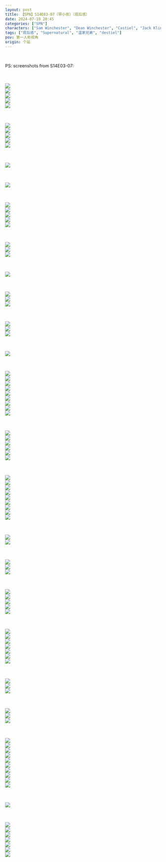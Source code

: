 ```yaml
---
layout: post
title: 【SPN】S14E03-07（带小孩）（观后感）
date: 2024-07-19 20:45
categories: ["SPN"]
characters: ["Sam Winchester", "Dean Winchester", "Castiel", "Jack Kline"]
tags: ["观后感", "Supernatural", "温家兄弟", "destiel"]
pov: 第一人称视角
origin: 个站
---
```


<br>

PS: screenshots from S14E03-07:

<br><br>
![](https://github.com/junesirius/junesirius.github.io/blob/master/assets/images/SPN/S14/2024-07-17-SPN-1403-1.jpg)
<br>
![](https://github.com/junesirius/junesirius.github.io/blob/master/assets/images/SPN/S14/2024-07-17-SPN-1403-2.jpg)
<br>
![](https://github.com/junesirius/junesirius.github.io/blob/master/assets/images/SPN/S14/2024-07-17-SPN-1403-3.jpg)
<br>
![](https://github.com/junesirius/junesirius.github.io/blob/master/assets/images/SPN/S14/2024-07-17-SPN-1403-4.jpg)
<br>
![](https://github.com/junesirius/junesirius.github.io/blob/master/assets/images/SPN/S14/2024-07-17-SPN-1403-5.jpg)
<br>

<br><br>
![](https://github.com/junesirius/junesirius.github.io/blob/master/assets/images/SPN/S14/2024-07-17-SPN-1403-6.jpg)
<br>
![](https://github.com/junesirius/junesirius.github.io/blob/master/assets/images/SPN/S14/2024-07-17-SPN-1403-7.jpg)
<br>
![](https://github.com/junesirius/junesirius.github.io/blob/master/assets/images/SPN/S14/2024-07-17-SPN-1403-8.jpg)
<br>
![](https://github.com/junesirius/junesirius.github.io/blob/master/assets/images/SPN/S14/2024-07-17-SPN-1403-9.jpg)
<br>
![](https://github.com/junesirius/junesirius.github.io/blob/master/assets/images/SPN/S14/2024-07-17-SPN-1403-10.jpg)
<br>

<br><br>
![](https://github.com/junesirius/junesirius.github.io/blob/master/assets/images/SPN/S14/2024-07-17-SPN-1403-11.jpg)
<br>

<br><br>
![](https://github.com/junesirius/junesirius.github.io/blob/master/assets/images/SPN/S14/2024-07-17-SPN-1403-12.jpg)
<br>

<br><br>
![](https://github.com/junesirius/junesirius.github.io/blob/master/assets/images/SPN/S14/2024-07-17-SPN-1403-13.jpg)
<br>
![](https://github.com/junesirius/junesirius.github.io/blob/master/assets/images/SPN/S14/2024-07-17-SPN-1403-14.jpg)
<br>
![](https://github.com/junesirius/junesirius.github.io/blob/master/assets/images/SPN/S14/2024-07-17-SPN-1403-15.jpg)
<br>
![](https://github.com/junesirius/junesirius.github.io/blob/master/assets/images/SPN/S14/2024-07-17-SPN-1403-16.jpg)
<br>
![](https://github.com/junesirius/junesirius.github.io/blob/master/assets/images/SPN/S14/2024-07-17-SPN-1403-17.jpg)
<br>

<br><br>
![](https://github.com/junesirius/junesirius.github.io/blob/master/assets/images/SPN/S14/2024-07-17-SPN-1404-1.jpg)
<br>
![](https://github.com/junesirius/junesirius.github.io/blob/master/assets/images/SPN/S14/2024-07-17-SPN-1404-2.jpg)
<br>
![](https://github.com/junesirius/junesirius.github.io/blob/master/assets/images/SPN/S14/2024-07-17-SPN-1404-3.jpg)
<br>

<br><br>
![](https://github.com/junesirius/junesirius.github.io/blob/master/assets/images/SPN/S14/2024-07-17-SPN-1404-4.jpg)
<br>

<br><br>
![](https://github.com/junesirius/junesirius.github.io/blob/master/assets/images/SPN/S14/2024-07-18-SPN-1405-1.jpg)
<br>
![](https://github.com/junesirius/junesirius.github.io/blob/master/assets/images/SPN/S14/2024-07-18-SPN-1405-2.jpg)
<br>
![](https://github.com/junesirius/junesirius.github.io/blob/master/assets/images/SPN/S14/2024-07-18-SPN-1405-3.jpg)
<br>

<br><br>
![](https://github.com/junesirius/junesirius.github.io/blob/master/assets/images/SPN/S14/2024-07-18-SPN-1406-1.jpg)
<br>
![](https://github.com/junesirius/junesirius.github.io/blob/master/assets/images/SPN/S14/2024-07-18-SPN-1406-2.jpg)
<br>
![](https://github.com/junesirius/junesirius.github.io/blob/master/assets/images/SPN/S14/2024-07-18-SPN-1406-3.jpg)
<br>

<br><br>
![](https://github.com/junesirius/junesirius.github.io/blob/master/assets/images/SPN/S14/2024-07-18-SPN-1406-7.jpg)
<br>

<br><br>
![](https://github.com/junesirius/junesirius.github.io/blob/master/assets/images/SPN/S14/2024-07-18-SPN-1406-4.jpg)
<br>
![](https://github.com/junesirius/junesirius.github.io/blob/master/assets/images/SPN/S14/2024-07-18-SPN-1406-5.jpg)
<br>
![](https://github.com/junesirius/junesirius.github.io/blob/master/assets/images/SPN/S14/2024-07-18-SPN-1406-6.jpg)
<br>
![](https://github.com/junesirius/junesirius.github.io/blob/master/assets/images/SPN/S14/2024-07-18-SPN-1406-8.jpg)
<br>
![](https://github.com/junesirius/junesirius.github.io/blob/master/assets/images/SPN/S14/2024-07-18-SPN-1406-9.jpg)
<br>
![](https://github.com/junesirius/junesirius.github.io/blob/master/assets/images/SPN/S14/2024-07-18-SPN-1406-10.jpg)
<br>
![](https://github.com/junesirius/junesirius.github.io/blob/master/assets/images/SPN/S14/2024-07-18-SPN-1406-11.jpg)
<br>
![](https://github.com/junesirius/junesirius.github.io/blob/master/assets/images/SPN/S14/2024-07-18-SPN-1406-12.jpg)
<br>
![](https://github.com/junesirius/junesirius.github.io/blob/master/assets/images/SPN/S14/2024-07-18-SPN-1406-13.jpg)
<br>

<br><br>
![](https://github.com/junesirius/junesirius.github.io/blob/master/assets/images/SPN/S14/2024-07-18-SPN-1406-14.jpg)
<br>
![](https://github.com/junesirius/junesirius.github.io/blob/master/assets/images/SPN/S14/2024-07-18-SPN-1406-15.jpg)
<br>
![](https://github.com/junesirius/junesirius.github.io/blob/master/assets/images/SPN/S14/2024-07-18-SPN-1406-16.jpg)
<br>
![](https://github.com/junesirius/junesirius.github.io/blob/master/assets/images/SPN/S14/2024-07-18-SPN-1406-17.jpg)
<br>
![](https://github.com/junesirius/junesirius.github.io/blob/master/assets/images/SPN/S14/2024-07-18-SPN-1406-18.jpg)
<br>
![](https://github.com/junesirius/junesirius.github.io/blob/master/assets/images/SPN/S14/2024-07-18-SPN-1406-19.jpg)
<br>

<br><br>
![](https://github.com/junesirius/junesirius.github.io/blob/master/assets/images/SPN/S14/2024-07-18-SPN-1406-20.jpg)
<br>
![](https://github.com/junesirius/junesirius.github.io/blob/master/assets/images/SPN/S14/2024-07-18-SPN-1406-21.jpg)
<br>
![](https://github.com/junesirius/junesirius.github.io/blob/master/assets/images/SPN/S14/2024-07-18-SPN-1406-22.jpg)
<br>
![](https://github.com/junesirius/junesirius.github.io/blob/master/assets/images/SPN/S14/2024-07-18-SPN-1406-23.jpg)
<br>
![](https://github.com/junesirius/junesirius.github.io/blob/master/assets/images/SPN/S14/2024-07-18-SPN-1406-24.jpg)
<br>
![](https://github.com/junesirius/junesirius.github.io/blob/master/assets/images/SPN/S14/2024-07-18-SPN-1406-25.jpg)
<br>
![](https://github.com/junesirius/junesirius.github.io/blob/master/assets/images/SPN/S14/2024-07-18-SPN-1406-26.jpg)
<br>
![](https://github.com/junesirius/junesirius.github.io/blob/master/assets/images/SPN/S14/2024-07-18-SPN-1406-27.jpg)
<br>
![](https://github.com/junesirius/junesirius.github.io/blob/master/assets/images/SPN/S14/2024-07-18-SPN-1406-28.jpg)
<br>

<br><br>
![](https://github.com/junesirius/junesirius.github.io/blob/master/assets/images/SPN/S14/2024-07-18-SPN-1406-29.jpg)
<br>
![](https://github.com/junesirius/junesirius.github.io/blob/master/assets/images/SPN/S14/2024-07-18-SPN-1406-30.jpg)
<br>

<br><br>
![](https://github.com/junesirius/junesirius.github.io/blob/master/assets/images/SPN/S14/2024-07-18-SPN-1406-31.jpg)
<br>
![](https://github.com/junesirius/junesirius.github.io/blob/master/assets/images/SPN/S14/2024-07-18-SPN-1406-32.jpg)
<br>
![](https://github.com/junesirius/junesirius.github.io/blob/master/assets/images/SPN/S14/2024-07-18-SPN-1406-33.jpg)
<br>

<br><br>
![](https://github.com/junesirius/junesirius.github.io/blob/master/assets/images/SPN/S14/2024-07-19-SPN-1407-1.jpg)
<br>
![](https://github.com/junesirius/junesirius.github.io/blob/master/assets/images/SPN/S14/2024-07-19-SPN-1407-2.jpg)
<br>
![](https://github.com/junesirius/junesirius.github.io/blob/master/assets/images/SPN/S14/2024-07-19-SPN-1407-3.jpg)
<br>
![](https://github.com/junesirius/junesirius.github.io/blob/master/assets/images/SPN/S14/2024-07-19-SPN-1407-4.jpg)
<br>
![](https://github.com/junesirius/junesirius.github.io/blob/master/assets/images/SPN/S14/2024-07-19-SPN-1407-5.jpg)
<br>

<br><br>
![](https://github.com/junesirius/junesirius.github.io/blob/master/assets/images/SPN/S14/2024-07-19-SPN-1407-6.jpg)
<br>
![](https://github.com/junesirius/junesirius.github.io/blob/master/assets/images/SPN/S14/2024-07-19-SPN-1407-7.jpg)
<br>
![](https://github.com/junesirius/junesirius.github.io/blob/master/assets/images/SPN/S14/2024-07-19-SPN-1407-8.jpg)
<br>
![](https://github.com/junesirius/junesirius.github.io/blob/master/assets/images/SPN/S14/2024-07-19-SPN-1407-9.jpg)
<br>
![](https://github.com/junesirius/junesirius.github.io/blob/master/assets/images/SPN/S14/2024-07-19-SPN-1407-10.jpg)
<br>
![](https://github.com/junesirius/junesirius.github.io/blob/master/assets/images/SPN/S14/2024-07-19-SPN-1407-11.jpg)
<br>
![](https://github.com/junesirius/junesirius.github.io/blob/master/assets/images/SPN/S14/2024-07-19-SPN-1407-12.jpg)
<br>

<br><br>
![](https://github.com/junesirius/junesirius.github.io/blob/master/assets/images/SPN/S14/2024-07-19-SPN-1407-13.jpg)
<br>
![](https://github.com/junesirius/junesirius.github.io/blob/master/assets/images/SPN/S14/2024-07-19-SPN-1407-14.jpg)
<br>
![](https://github.com/junesirius/junesirius.github.io/blob/master/assets/images/SPN/S14/2024-07-19-SPN-1407-15.jpg)
<br>

<br><br>
![](https://github.com/junesirius/junesirius.github.io/blob/master/assets/images/SPN/S14/2024-07-19-SPN-1407-16.jpg)
<br>
![](https://github.com/junesirius/junesirius.github.io/blob/master/assets/images/SPN/S14/2024-07-19-SPN-1407-17.jpg)
<br>
![](https://github.com/junesirius/junesirius.github.io/blob/master/assets/images/SPN/S14/2024-07-19-SPN-1407-18.jpg)
<br>

<br><br>
![](https://github.com/junesirius/junesirius.github.io/blob/master/assets/images/SPN/S14/2024-07-19-SPN-1407-19.jpg)
<br>
![](https://github.com/junesirius/junesirius.github.io/blob/master/assets/images/SPN/S14/2024-07-19-SPN-1407-20.jpg)
<br>
![](https://github.com/junesirius/junesirius.github.io/blob/master/assets/images/SPN/S14/2024-07-19-SPN-1407-21.jpg)
<br>
![](https://github.com/junesirius/junesirius.github.io/blob/master/assets/images/SPN/S14/2024-07-19-SPN-1407-22.jpg)
<br>
![](https://github.com/junesirius/junesirius.github.io/blob/master/assets/images/SPN/S14/2024-07-19-SPN-1407-23.jpg)
<br>
![](https://github.com/junesirius/junesirius.github.io/blob/master/assets/images/SPN/S14/2024-07-19-SPN-1407-24.jpg)
<br>
![](https://github.com/junesirius/junesirius.github.io/blob/master/assets/images/SPN/S14/2024-07-19-SPN-1407-25.jpg)
<br>
![](https://github.com/junesirius/junesirius.github.io/blob/master/assets/images/SPN/S14/2024-07-19-SPN-1407-26.jpg)
<br>
![](https://github.com/junesirius/junesirius.github.io/blob/master/assets/images/SPN/S14/2024-07-19-SPN-1407-27.jpg)
<br>
![](https://github.com/junesirius/junesirius.github.io/blob/master/assets/images/SPN/S14/2024-07-19-SPN-1407-28.jpg)
<br>

<br><br>
![](https://github.com/junesirius/junesirius.github.io/blob/master/assets/images/SPN/S14/2024-07-19-SPN-1407-29.jpg)
<br>

<br><br>
![](https://github.com/junesirius/junesirius.github.io/blob/master/assets/images/SPN/S14/2024-07-19-SPN-1407-30.jpg)
<br>
![](https://github.com/junesirius/junesirius.github.io/blob/master/assets/images/SPN/S14/2024-07-19-SPN-1407-31.jpg)
<br>
![](https://github.com/junesirius/junesirius.github.io/blob/master/assets/images/SPN/S14/2024-07-19-SPN-1407-32.jpg)
<br>
![](https://github.com/junesirius/junesirius.github.io/blob/master/assets/images/SPN/S14/2024-07-19-SPN-1407-33.jpg)
<br>
![](https://github.com/junesirius/junesirius.github.io/blob/master/assets/images/SPN/S14/2024-07-19-SPN-1407-34.jpg)
<br>
![](https://github.com/junesirius/junesirius.github.io/blob/master/assets/images/SPN/S14/2024-07-19-SPN-1407-35.jpg)
<br>
![](https://github.com/junesirius/junesirius.github.io/blob/master/assets/images/SPN/S14/2024-07-19-SPN-1407-36.jpg)
<br>
